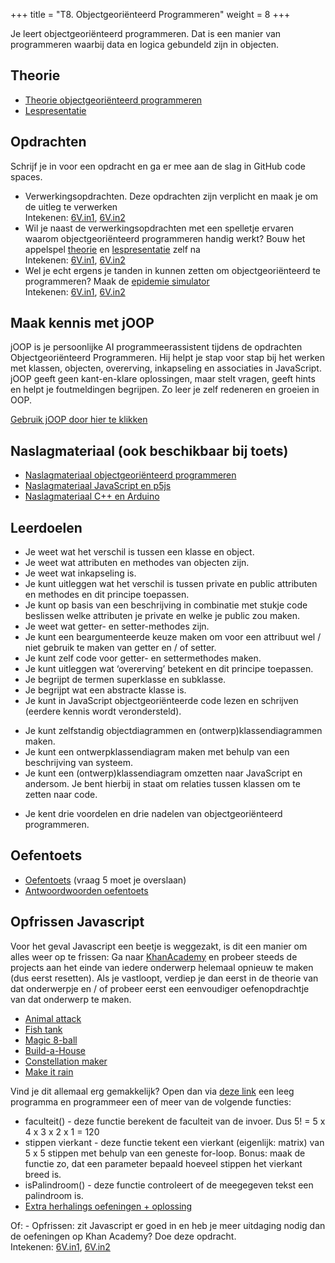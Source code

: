 +++
title = "T8. Objectgeoriënteerd Programmeren"
weight = 8
+++

Je leert objectgeoriënteerd programmeren. Dat is een manier van programmeren waarbij data en logica gebundeld zijn in objecten.

<!--more-->

## Theorie
- [Theorie objectgeoriënteerd programmeren](../objectoriented_theorie)
- [Lespresentatie](objectoriented_lespresentatie.pdf)

## Opdrachten
Schrijf je in voor een opdracht en ga er mee aan de slag in GitHub code spaces.
- Verwerkingsopdrachten. Deze opdrachten zijn verplicht en maak je om de uitleg te verwerken<br/>
  Intekenen: [6V.in1](https://classroom.github.com/a/dX09c6X8), [6V.in2](https://classroom.github.com/a/f3xKs0oi)
- Wil je naast de verwerkingsopdrachten met een spelletje ervaren waarom objectgeoriënteerd programmeren handig werkt? Bouw het appelspel [theorie](../objectoriented_theorie) en [lespresentatie](objectoriented_lespresentatie.pdf) zelf na<br/>
  Intekenen: [6V.in1](https://classroom.github.com/a/hQlrZ9M0), [6V.in2](https://classroom.github.com/a/3l4YwUxq)
- Wel je echt ergens je tanden in kunnen zetten om objectgeoriënteerd te programmeren? Maak de [epidemie simulator](../objectoriented_simulator_opdracht) <br/>
  Intekenen: [6V.in1](https://classroom.github.com), [6V.in2](https://classroom.github.com)

## Maak kennis met jOOP

jOOP is je persoonlijke AI programmeerassistent tijdens de opdrachten Objectgeoriënteerd Programmeren.
Hij helpt je stap voor stap bij het werken met klassen, objecten, overerving, inkapseling en associaties in JavaScript.
jOOP geeft geen kant-en-klare oplossingen, maar stelt vragen, geeft hints en helpt je foutmeldingen begrijpen. Zo leer je zelf redeneren en groeien in OOP. 

[Gebruik jOOP door hier te klikken](https://chatgpt.com/g/g-68c479a0a0848191b608f9f43e8183f2-joop)


## Naslagmateriaal (ook beschikbaar bij toets)
- [Naslagmateriaal objectgeoriënteerd programmeren](objectoriented_naslagmateriaal.pdf)
- [Naslagmateriaal JavaScript en p5js](syntaxblad-javascript.pdf)
- [Naslagmateriaal C++ en Arduino](syntaxblad-arduino-c++.pdf)


## Leerdoelen
- Je weet wat het verschil is tussen een klasse en object.
- Je weet wat attributen en methodes van objecten zijn.
- Je weet wat inkapseling is.
- Je kunt uitleggen wat het verschil is tussen private en public attributen en methodes en dit principe toepassen.
- Je kunt op basis van een beschrijving in combinatie met stukje code beslissen welke attributen je private en welke je public zou maken.
- Je weet wat getter- en setter-methodes zijn.
- Je kunt een beargumenteerde keuze maken om voor een attribuut wel / niet gebruik te maken van getter en / of setter.
- Je kunt zelf code voor getter- en settermethodes maken.
- Je kunt uitleggen wat ‘overerving’ betekent en dit principe toepassen.
- Je begrijpt de termen superklasse en subklasse.
- Je begrijpt wat een abstracte klasse is.
- Je kunt in JavaScript objectgeoriënteerde code lezen en schrijven (eerdere kennis wordt verondersteld).
<!-- - Je kunt in C++ (Arduino-code) objectgeoriënteerde code lezen. -->
- Je kunt zelfstandig objectdiagrammen en (ontwerp)klassendiagrammen maken.
- Je kunt een ontwerpklassendiagram maken met behulp van een beschrijving van systeem.
- Je kunt een (ontwerp)klassendiagram omzetten naar JavaScript en andersom. Je bent hierbij in staat om relaties tussen klassen om te zetten naar code.
<!-- - Je kunt C++ (Arduino-code) omzetten naar (ontwerp)klassendiagram. -->
- Je kent drie voordelen en drie nadelen van objectgeoriënteerd programmeren.

## Oefentoets
- [Oefentoets](objectoriented_oefenopgaven.pdf) (vraag 5 moet je overslaan)
- [Antwoordwoorden oefentoets](objectoriented_oefenopgaven_antwoorden.pdf)

## Opfrissen Javascript
Voor het geval Javascript een beetje is weggezakt, is dit een manier om alles weer op te frissen:
Ga naar [KhanAcademy](https://www.khanacademy.org/computing/computer-programming/programming) en probeer steeds de projects aan het einde van iedere onderwerp helemaal opnieuw te maken (dus eerst resetten). Als je vastloopt, verdiep je dan eerst in de theorie van dat onderwerpje en / of probeer eerst een eenvoudiger oefenopdrachtje van dat onderwerp te maken.
- [Animal attack](https://www.khanacademy.org/computing/computer-programming/programming/resizing-with-variables/pp/project-animal-attack)
- [Fish tank](https://www.khanacademy.org/computing/computer-programming/programming/functions/pp/project-fish-tank)
- [Magic 8-ball](https://www.khanacademy.org/computing/computer-programming/programming/logic-if-statements/pp/project-magic-8-ball)
- [Build-a-House](https://www.khanacademy.org/computing/computer-programming/programming/looping/pp/project-build-a-house)
- [Constellation maker](https://www.khanacademy.org/computing/computer-programming/programming/arrays/pc/challenge-constellation-maker)
- [Make it rain](https://www.khanacademy.org/computing/computer-programming/programming/arrays/pp/project-make-it-rain)


Vind je dit allemaal erg gemakkelijk? Open dan via [deze link](https://www.khanacademy.org/computer-programming/new/pjs) een leeg programma en programmeer een of meer van de volgende functies:
- faculteit() - deze functie berekent de faculteit van de invoer. Dus 5! = 5 x 4 x 3 x 2 x 1 = 120
- stippen vierkant - deze functie tekent een vierkant (eigenlijk: matrix) van 5 x 5 stippen met behulp van een geneste for-loop. Bonus: maak de functie zo, dat een parameter bepaald hoeveel stippen het vierkant breed is. 
- isPalindroom() - deze functie controleert of de meegegeven tekst een palindroom is.
- [Extra herhalings oefeningen + oplossing](1.2-herhalings-oefeningen.pptx)

Of: - Opfrissen: zit Javascript er goed in en heb je meer uitdaging nodig dan de oefeningen op Khan Academy? Doe deze opdracht. <br/>
  Intekenen: [6V.in1](https://classroom.github.com/a/Vfx7iDJE), [6V.in2](https://classroom.github.com/a/kHje9T9u)
